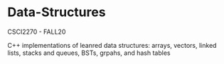 # Data-Structures
CSCI2270 - FALL20

C++ implementations of leanred data structures: arrays, vectors, linked lists, stacks and queues, BSTs, grpahs, and hash tables

